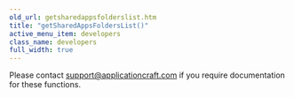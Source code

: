```yaml
---
old_url: getsharedappsfolderslist.htm
title: "getSharedAppsFoldersList()"
active_menu_item: developers
class_name: developers
full_width: true
---
```



Please contact [support@applicationcraft.com](mailto:support@applicationcraft.com) if you require documentation for these functions.

